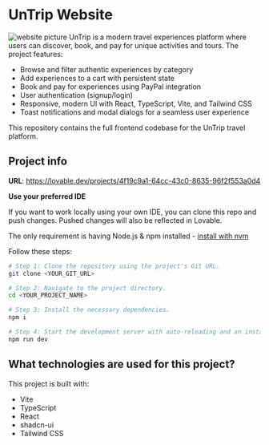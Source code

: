 
# UnTrip Website
![website picture]()
UnTrip is a modern travel experiences platform where users can discover, book, and pay for unique activities and tours. The project features:

- Browse and filter authentic experiences by category
- Add experiences to a cart with persistent state
- Book and pay for experiences using PayPal integration
- User authentication (signup/login)
- Responsive, modern UI with React, TypeScript, Vite, and Tailwind CSS
- Toast notifications and modal dialogs for a seamless user experience

This repository contains the full frontend codebase for the UnTrip travel platform.


## Project info

**URL**: https://lovable.dev/projects/4f19c9a1-64cc-43c0-8635-96f2f553a0d4




**Use your preferred IDE**

If you want to work locally using your own IDE, you can clone this repo and push changes. Pushed changes will also be reflected in Lovable.

The only requirement is having Node.js & npm installed - [install with nvm](https://github.com/nvm-sh/nvm#installing-and-updating)

Follow these steps:

```sh
# Step 1: Clone the repository using the project's Git URL.
git clone <YOUR_GIT_URL>

# Step 2: Navigate to the project directory.
cd <YOUR_PROJECT_NAME>

# Step 3: Install the necessary dependencies.
npm i

# Step 4: Start the development server with auto-reloading and an instant preview.
npm run dev
```


## What technologies are used for this project?

This project is built with:

- Vite
- TypeScript
- React
- shadcn-ui
- Tailwind CSS


